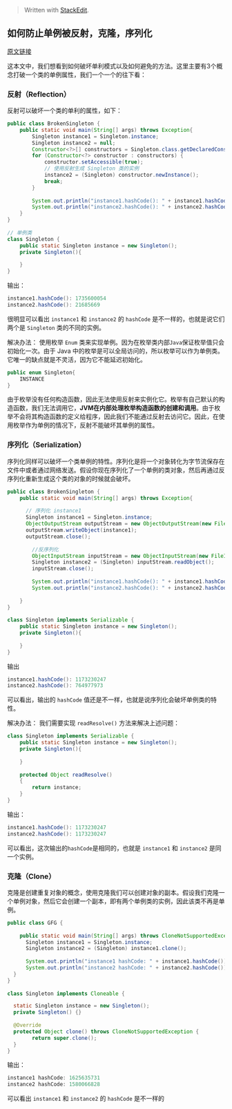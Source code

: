 


> Written with [StackEdit](https://stackedit.io/).

## 如何防止单例被反射，克隆，序列化
[原文链接](https://www.geeksforgeeks.org/prevent-singleton-pattern-reflection-serialization-cloning/)

这本文中，我们想看到如何破坏单利模式以及如何避免的方法。这里主要有3个概念打破一个类的单例属性，我们一个一个的往下看：

### 反射（Reflection）
反射可以破坏一个类的单利的属性，如下：

```java
public class BrokenSingleton {  
    public static void main(String[] args) throws Exception{  
        Singleton instance1 = Singleton.instance;  
        Singleton instance2 = null;  
        Constructor<?>[] constructors = Singleton.class.getDeclaredConstructors();  
        for (Constructor<?> constructor : constructors) {  
            constructor.setAccessible(true);  
            // 使用反射生成 Singleton 类的实例
            instance2 = (Singleton) constructor.newInstance();  
            break;  
        }  
  
        System.out.println("instance1.hashCode(): " + instance1.hashCode());  
        System.out.println("instance2.hashCode(): " + instance2.hashCode());  
    }  
}  
 
// 单例类
class Singleton {  
    public static Singleton instance = new Singleton();  
    private Singleton(){  
  
    }  
}
```
输出：
```java
instance1.hashCode(): 1735600054
instance2.hashCode(): 21685669
```

很明显可以看出 `instance1` 和 `instance2` 的 `hashCode` 是不一样的，也就是说它们两个是 `Singleton` 类的不同的实例。

解决办法：
使用枚举 `Enum` 类来实现单例。因为在枚举类内部`Java`保证枚举值只会初始化一次。由于 Java 中的枚举是可以全局访问的，所以枚举可以作为单例类。它唯一的缺点就是不灵活，因为它不能延迟初始化。

```java
public enum Singleton{  
    INSTANCE  
}
```

由于枚举没有任何构造函数，因此无法使用反射来实例化它。枚举有自己默认的构造函数，我们无法调用它，**JVM在内部处理枚举构造函数的创建和调用**。由于枚举不会将其构造函数的定义给程序，因此我们不能通过反射去访问它。因此，在使用枚举作为单例的情况下，反射不能破坏其单例的属性。

### 序列化（Serialization）
序列化同样可以破坏一个类单例的特性。序列化是将一个对象转化为字节流保存在文件中或者通过网络发送。假设你现在序列化了一个单例的类对象，然后再通过反序列化重新生成这个类的对象的时候就会破坏。

```java
public class BrokenSingleton {  
    public static void main(String[] args) throws Exception{   
	    
	  // 序列化 instance1
	  Singleton instance1 = Singleton.instance;
	  ObjectOutputStream outputStream = new ObjectOutputStream(new FileOutputStream("file.txt"));  
	  outputStream.writeObject(instance1);  
	  outputStream.close();  
  
        //反序列化  
		ObjectInputStream inputStream = new ObjectInputStream(new FileInputStream("file.txt"));  
        Singleton instance2 = (Singleton) inputStream.readObject();  
        inputStream.close();  
  
        System.out.println("instance1.hashCode(): " + instance1.hashCode());  
        System.out.println("instance2.hashCode(): " + instance2.hashCode());  
  
    }  
}  
  
class Singleton implements Serializable {  
    public static Singleton instance = new Singleton();  
    private Singleton(){  
  
    }  
}
```
输出
```java
instance1.hashCode(): 1173230247
instance2.hashCode(): 764977973
```	
可以看出，输出的 `hashCode` 值还是不一样，也就是说序列化会破坏单例类的特性。

解决办法：
我们需要实现 `readResolve()` 方法来解决上述问题：

```java
class Singleton implements Serializable {  
    public static Singleton instance = new Singleton();  
    private Singleton(){  
  
    }  
  
    protected Object readResolve()  
    {  
        return instance;  
    }  
}
``` 
输出：
```java
instance1.hashCode(): 1173230247
instance2.hashCode(): 1173230247
```
可以看出，这次输出的`hashCode`是相同的，也就是 `instance1`  和  `instance2` 是同一个实例。

### 克隆（Clone）
克隆是创建重复对象的概念，使用克隆我们可以创建对象的副本。假设我们克隆一个单例对象，然后它会创建一个副本，即有两个单例类的实例，因此该类不再是单例。

```java
public class GFG {  
  
    public static void main(String[] args) throws CloneNotSupportedException {  
      Singleton instance1 = Singleton.instance;  
	  Singleton instance2 = (Singleton) instance1.clone();  
	  
	  System.out.println("instance1 hashCode: " + instance1.hashCode());  
	  System.out.println("instance2 hashCode: " + instance2.hashCode());  
  }  
}  
  
class Singleton implements Cloneable {  

  static Singleton instance = new Singleton();  
  private Singleton() {}
    
  @Override  
  protected Object clone() throws CloneNotSupportedException {  
        return super.clone();  
  }
}
```

输出：
```java
instance1 hashCode: 1625635731
instance2 hashCode: 1580066828
```
可以看出 `instance1` 和 `instance2` 的 `hashCode` 是不一样的
<!--stackedit_data:
eyJoaXN0b3J5IjpbLTMxMjU0NTUwMywxODIxMTkyNDU2LDI2Nz
k0OTE4MywtOTI5MjM1MTE5LC0xMzY1MDYxNCwxMzM3OTA4OTQs
LTE2NzM2Mzc5NjIsLTEzNDM4MTQxOTUsLTExMTQwNzE0NzldfQ
==
-->